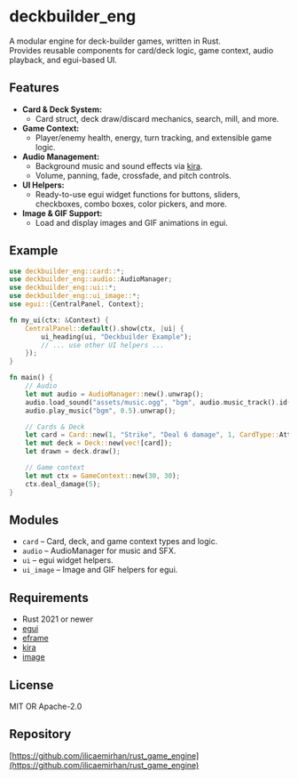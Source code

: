 # deckbuilder_eng

A modular engine for deck-builder games, written in Rust.  
Provides reusable components for card/deck logic, game context, audio playback, and egui-based UI.

## Features

- **Card & Deck System:**  
  - Card struct, deck draw/discard mechanics, search, mill, and more.
- **Game Context:**  
  - Player/enemy health, energy, turn tracking, and extensible game logic.
- **Audio Management:**  
  - Background music and sound effects via [kira](https://github.com/tesselode/kira).
  - Volume, panning, fade, crossfade, and pitch controls.
- **UI Helpers:**  
  - Ready-to-use egui widget functions for buttons, sliders, checkboxes, combo boxes, color pickers, and more.
- **Image & GIF Support:**  
  - Load and display images and GIF animations in egui.

## Example

```rust
use deckbuilder_eng::card::*;
use deckbuilder_eng::audio::AudioManager;
use deckbuilder_eng::ui::*;
use deckbuilder_eng::ui_image::*;
use egui::{CentralPanel, Context};

fn my_ui(ctx: &Context) {
    CentralPanel::default().show(ctx, |ui| {
        ui_heading(ui, "Deckbuilder Example");
        // ... use other UI helpers ...
    });
}

fn main() {
    // Audio
    let mut audio = AudioManager::new().unwrap();
    audio.load_sound("assets/music.ogg", "bgm", audio.music_track().id(), true).unwrap();
    audio.play_music("bgm", 0.5).unwrap();

    // Cards & Deck
    let card = Card::new(1, "Strike", "Deal 6 damage", 1, CardType::Attack);
    let mut deck = Deck::new(vec![card]);
    let drawn = deck.draw();

    // Game context
    let mut ctx = GameContext::new(30, 30);
    ctx.deal_damage(5);
}
```

## Modules

- `card` – Card, deck, and game context types and logic.
- `audio` – AudioManager for music and SFX.
- `ui` – egui widget helpers.
- `ui_image` – Image and GIF helpers for egui.

## Requirements

- Rust 2021 or newer
- [egui](https://github.com/emilk/egui)
- [eframe](https://github.com/emilk/egui/tree/master/crates/eframe)
- [kira](https://github.com/tesselode/kira)
- [image](https://github.com/image-rs/image)

## License

MIT OR Apache-2.0

## Repository

[https://github.com/ilicaemirhan/rust_game_engine](https://github.com/ilicaemirhan/rust_game_engine)

